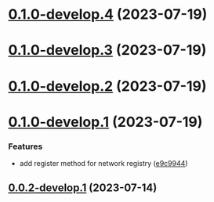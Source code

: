 # [0.1.0-develop.4](https://git.lumeweb.com/LumeWeb/kernel-ipfs-client/compare/v0.1.0-develop.3...v0.1.0-develop.4) (2023-07-19)

# [0.1.0-develop.3](https://git.lumeweb.com/LumeWeb/kernel-ipfs-client/compare/v0.1.0-develop.2...v0.1.0-develop.3) (2023-07-19)

# [0.1.0-develop.2](https://git.lumeweb.com/LumeWeb/kernel-ipfs-client/compare/v0.1.0-develop.1...v0.1.0-develop.2) (2023-07-19)

# [0.1.0-develop.1](https://git.lumeweb.com/LumeWeb/kernel-ipfs-client/compare/v0.0.2-develop.1...v0.1.0-develop.1) (2023-07-19)


### Features

* add register method for network registry ([e9c9944](https://git.lumeweb.com/LumeWeb/kernel-ipfs-client/commit/e9c994400325467fb2c146f4f5b3bea1a77d6502))

## [0.0.2-develop.1](https://git.lumeweb.com/LumeWeb/kernel-ipfs-client/compare/v0.0.1...v0.0.2-develop.1) (2023-07-14)
